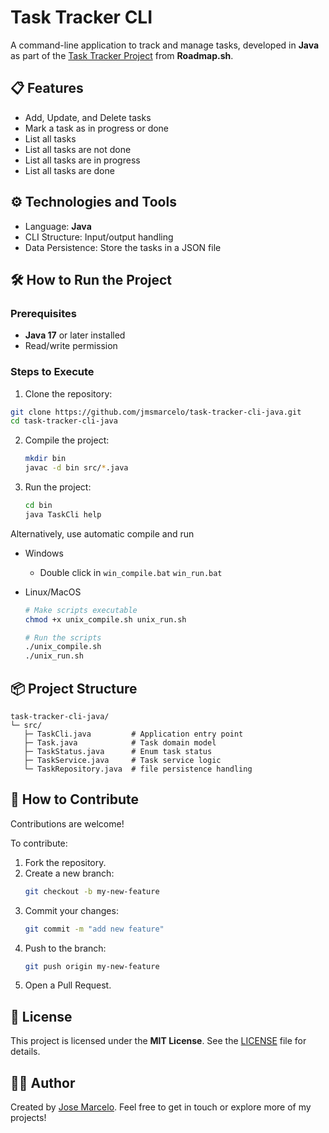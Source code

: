 # Task Tracker CLI

A command-line application to track and manage tasks, developed in **Java** as part of the [Task Tracker Project](https://roadmap.sh/projects/task-tracker) from **Roadmap.sh**.

## 📋 Features
- Add, Update, and Delete tasks
- Mark a task as in progress or done
- List all tasks
- List all tasks are not done
- List all tasks are in progress
- List all tasks are done

## ⚙️ Technologies and Tools

- Language: **Java**
- CLI Structure: Input/output handling
- Data Persistence: Store the tasks in a JSON file

## 🛠️ How to Run the Project

### Prerequisites

- **Java 17** or later installed
- Read/write permission

### Steps to Execute

1. Clone the repository:
  ```bash
  git clone https://github.com/jmsmarcelo/task-tracker-cli-java.git
  cd task-tracker-cli-java
  ```
2. Compile the project:
   ```bash
   mkdir bin
   javac -d bin src/*.java
   ```
3. Run the project:
   ```bash
   cd bin
   java TaskCli help
   ```
Alternatively, use automatic compile and run
   - Windows
     - Double click in `win_compile.bat` `win_run.bat`
     
   - Linux/MacOS
     ```bash
     # Make scripts executable
     chmod +x unix_compile.sh unix_run.sh

     # Run the scripts
     ./unix_compile.sh
     ./unix_run.sh
     ```

## 📦 Project Structure
```plaintext
task-tracker-cli-java/
└─ src/
   ├─ TaskCli.java         # Application entry point
   ├─ Task.java            # Task domain model
   ├─ TaskStatus.java      # Enum task status
   ├─ TaskService.java     # Task service logic
   └─ TaskRepository.java  # file persistence handling
```

## 📖 How to Contribute

Contributions are welcome!

To contribute:
1. Fork the repository.
2. Create a new branch:
   ```bash
   git checkout -b my-new-feature
   ```
3. Commit your changes:
   ```bash
   git commit -m "add new feature"
   ```
4. Push to the branch:
   ```bash
   git push origin my-new-feature
   ```
5. Open a Pull Request.

## 📜 License
This project is licensed under the **MIT License**. See the [LICENSE](https://github.com/jmsmarcelo/task-tracker-cli-java/blob/main/LICENSE) file for details.

## 🙋‍♂️ Author
Created by [Jose Marcelo](https://jmsmarcelo.github.io/). Feel free to get in touch or explore more of my projects!
